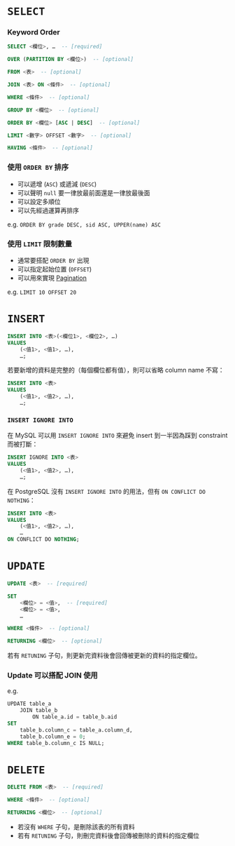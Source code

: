 # `SELECT`

### Keyword Order

```SQL
SELECT <欄位>, …  -- [required]

OVER (PARTITION BY <欄位>)  -- [optional]

FROM <表>  -- [optional]

JOIN <表> ON <條件>  -- [optional]

WHERE <條件>  -- [optional]

GROUP BY <欄位>  -- [optional]

ORDER BY <欄位> [ASC | DESC]  -- [optional]

LIMIT <數字> OFFSET <數字>  -- [optional]

HAVING <條件>  -- [optional]
```

### 使用 `ORDER BY` 排序

- 可以遞增 (`ASC`) 或遞減 (`DESC`)
- 可以聲明 `null` 要一律放最前面還是一律放最後面
- 可以設定多順位
- 可以先經過運算再排序

e.g. `ORDER BY grade DESC, sid ASC, UPPER(name) ASC`

### 使用 `LIMIT` 限制數量

- 通常要搭配 `ORDER BY` 出現
- 可以指定起始位置 (`OFFSET`)
- 可以用來實現 [Pagination](</Database/Pagination.md#Offset Pagination>)

e.g. `LIMIT 10 OFFSET 20`

# `INSERT`

```SQL
INSERT INTO <表>(<欄位1>, <欄位2>, …)
VALUES
    (<值1>, <值1>, …),
    …;
```

若要新增的資料是完整的（每個欄位都有值），則可以省略 column name 不寫：

```SQL
INSERT INTO <表>
VALUES
    (<值1>, <值2>, …),
    …;
```

### `INSERT IGNORE INTO`

在 MySQL 可以用 `INSERT IGNORE INTO` 來避免 insert 到一半因為踩到 constraint 而被打斷：

```SQL
INSERT IGNORE INTO <表>
VALUES
    (<值1>, <值2>, …),
    …;
```

在 PostgreSQL 沒有 `INSERT IGNORE INTO` 的用法，但有 `ON CONFLICT DO NOTHING`：

```SQL
INSERT INTO <表>
VALUES
    (<值1>, <值2>, …),
    …
ON CONFLICT DO NOTHING;
```

# `UPDATE`

```SQL
UPDATE <表>  -- [required]

SET
    <欄位> = <值>,  -- [required]
    <欄位> = <值>,
    …

WHERE <條件>  -- [optional]

RETURNING <欄位>  -- [optional]
```

若有 `RETUNING` 子句，則更新完資料後會回傳被更新的資料的指定欄位。

### Update 可以搭配 JOIN 使用

e.g.

```SQL
UPDATE table_a
    JOIN table_b
        ON table_a.id = table_b.aid
SET
    table_b.column_c = table_a.column_d,
    table_b.column_e = 0;
WHERE table_b.column_c IS NULL;
```

# `DELETE`

```SQL
DELETE FROM <表>  -- [required]

WHERE <條件>  -- [optional]

RETURNING <欄位>  -- [optional]
```

- 若沒有 `WHERE` 子句，是刪除該表的所有資料
- 若有 `RETUNING` 子句，則刪完資料後會回傳被刪除的資料的指定欄位

